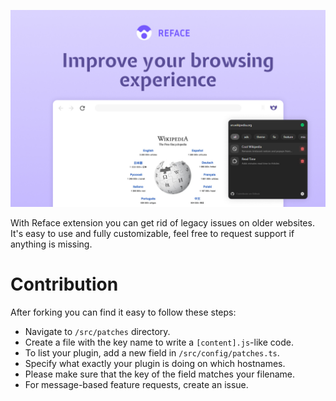 ![Reface Chrome](/store/screenshots/screenshot-1.jpg)

With Reface extension you can get rid of legacy issues on older websites.  
It's easy to use and fully customizable, feel free to request support if anything is missing.

# Contribution

After forking you can find it easy to follow these steps:

- Navigate to `/src/patches` directory.
- Create a file with the key name to write a `[content].js`-like code.
- To list your plugin, add a new field in `/src/config/patches.ts`.
- Specify what exactly your plugin is doing on which hostnames.
- Please make sure that the key of the field matches your filename.
- For message-based feature requests, create an issue.
